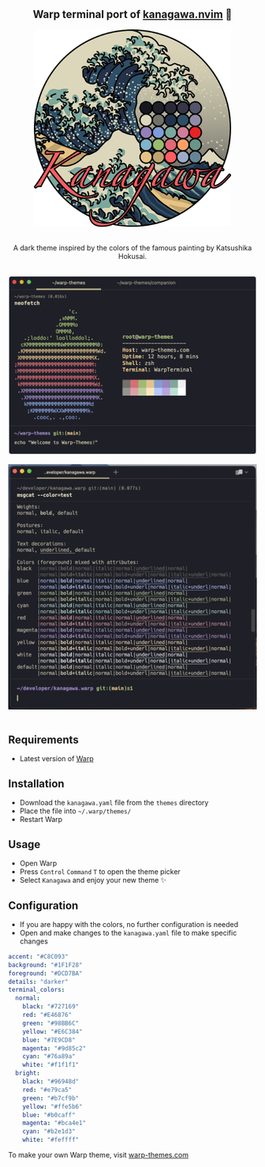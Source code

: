 <h2 align="center">
  Warp terminal port of <a href="https://github.com/rebelot/kanagawa.nvim">kanagawa.nvim</a> 🌊
</h2>

<div align="center">
  <img src="images/kanagawa.png" width="400">
</div>

</br>

<p align="center">
  A dark theme inspired by the colors of the famous painting by Katsushika Hokusai.
</p>

</br>

<div align="center">
  <img src="images/screenshot1.png" width="600">
  </br></br>
  <img src="images/screenshot2.png" width="600">
</div>

</br>

## Requirements

- Latest version of [Warp](https://www.warp.dev/)

## Installation

- Download the `kanagawa.yaml` file from the `themes` directory
- Place the file into `~/.warp/themes/`
- Restart Warp

## Usage

- Open Warp
- Press `Control` `Command` `T` to open the theme picker
- Select `Kanagawa` and enjoy your new theme ✨

## Configuration

- If you are happy with the colors, no further configuration is needed
- Open and make changes to the `kanagawa.yaml` file to make specific changes

```yaml
accent: "#C8C093"
background: "#1F1F28"
foreground: "#DCD7BA"
details: "darker"
terminal_colors:
  normal:
    black: "#727169"
    red: "#E46876"
    green: "#98BB6C"
    yellow: "#E6C384"
    blue: "#7E9CD8"
    magenta: "#9d85c2"
    cyan: "#76a89a"
    white: "#f1f1f1"
  bright:
    black: "#96948d"
    red: "#e79ca5"
    green: "#b7cf9b"
    yellow: "#ffe5b6"
    blue: "#b0caff"
    magenta: "#bca4e1"
    cyan: "#b2e1d3"
    white: "#feffff"
```

To make your own Warp theme, visit [warp-themes.com](https://warp-themes.com/)
